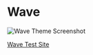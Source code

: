 # Wave

![Wave Theme Screenshot](https://wave.bizinkonline.com/wp-content/themes/wave-theme/screenshot.png "Wave Theme Screenshot")

[Wave Test Site](https://wave.bizinkonline.com)